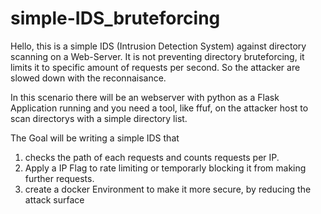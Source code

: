 # simple-IDS_bruteforcing
Hello, this is a simple IDS (Intrusion Detection System) against directory scanning on a Web-Server. 
It is not preventing directory bruteforcing, it limits it to specific amount of requests per second. So the attacker are slowed down with the reconnaisance.

In this scenario there will be an webserver with python as a Flask Application running and you need a tool, like ffuf, on the attacker host to scan directorys with a simple directory list.

The Goal will be writing a simple IDS that 
1. checks the path of each requests and counts requests per IP.
2. Apply a IP Flag to rate limiting or temporarly blocking it from making further requests.
3. create a docker Environment to make it more secure, by reducing the attack surface
